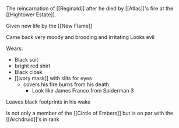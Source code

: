 The reincarnation of [[Reginald]] after he died by [[Atlas]]'s fire at the [[Hightower Estate]].

Given new life by the [[New Flame]]

Came back very moody and brooding and irritating
Looks evil

Wears:
- Black suit
- bright red shirt
- Black cloak
- [[ivory mask]] with slits for eyes 
	- covers his fire burns from his death
		- Look like James Franco from Spiderman 3

Leaves black footprints in his wake

Is not only a member of the [[Circle of Embers]] but is on par with the [[Archdruid]]'s in rank
